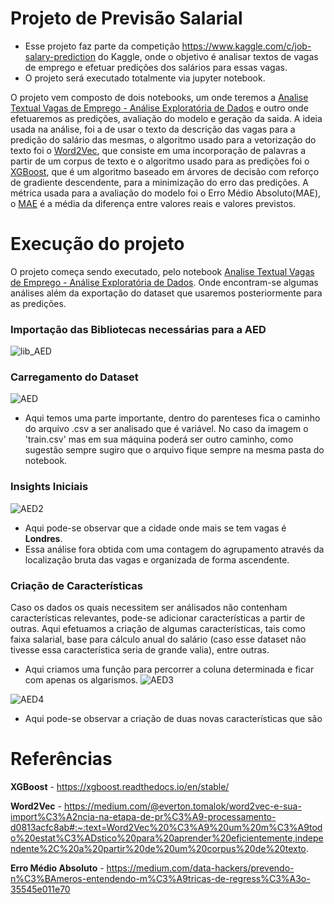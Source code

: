 # Projeto de Previsão Salarial

* Esse projeto faz parte da competição https://www.kaggle.com/c/job-salary-prediction do Kaggle, onde o objetivo é analisar textos de vagas de emprego e efetuar predições dos salários para essas vagas.
* O projeto será executado totalmente via jupyter notebook.

O projeto vem composto de dois notebooks, um onde teremos a [Analise Textual Vagas de Emprego - Análise Exploratória de Dados](/PredictSalary_RegressionProblemExample_AED.ipynb) e outro onde efetuaremos as predições, avaliação do modelo e geração da saida.
A ideia usada na análise, foi a de usar o texto da descrição das vagas para a predição do salário das mesmas, o algoritmo usado para a vetorização do texto foi o [Word2Vec](https://medium.com/@everton.tomalok/word2vec-e-sua-import%C3%A2ncia-na-etapa-de-pr%C3%A9-processamento-d0813acfc8ab#:~:text=Word2Vec%20%C3%A9%20um%20m%C3%A9todo%20estat%C3%ADstico%20para%20aprender%20eficientemente,independente%2C%20a%20partir%20de%20um%20corpus%20de%20texto.), que consiste em uma incorporação de palavras a partir de um corpus de texto e o algoritmo usado para as predições foi o [XGBoost](https://xgboost.readthedocs.io/en/stable/), que é um algoritmo baseado em árvores de decisão com reforço de gradiente descendente, para a minimização do erro das predições.
A métrica usada para a avaliação do modelo foi o Erro Médio Absoluto(MAE), o [MAE](https://medium.com/data-hackers/prevendo-n%C3%BAmeros-entendendo-m%C3%A9tricas-de-regress%C3%A3o-35545e011e70) é a média da diferença entre valores reais e valores previstos.


# Execução do projeto 

O projeto começa sendo executado, pelo notebook [Analise Textual Vagas de Emprego - Análise Exploratória de Dados](/PredictSalary_RegressionProblemExample_AED.ipynb). Onde encontram-se algumas análises além da exportação do dataset que usaremos posteriormente para as predições.

### Importação das Bibliotecas necessárias para a AED

![lib_AED](https://user-images.githubusercontent.com/61605612/148662577-9156b474-5359-4688-8f67-ae89e2fe0ca9.jpg)

### Carregamento do Dataset

![AED](https://user-images.githubusercontent.com/61605612/148663831-6240b0d9-c7d7-434e-80c0-8eb2ac08fd9a.jpg)
* Aqui temos uma parte importante, dentro do parenteses fica o caminho do arquivo .csv a ser analisado que é variável. No caso da imagem o 'train.csv' mas em sua máquina poderá ser outro caminho, como sugestão sempre sugiro que o arquivo fique sempre na mesma pasta do notebook.

### Insights Iniciais

![AED2](https://user-images.githubusercontent.com/61605612/148663971-d9622199-c9ad-459f-b801-4dc0b98f0ac3.jpg)
* Aqui pode-se observar que a cidade onde mais se tem vagas é **Londres**. 
* Essa análise fora obtida com uma contagem do agrupamento através da localização bruta das vagas e organizada de forma ascendente.

### Criação de Características

Caso os dados os quais necessitem ser análisados não contenham características relevantes, pode-se adicionar características a partir de outras. Aqui efetuamos a criação de algumas características, tais como faixa salarial, base para cálculo anual do salário (caso esse dataset não tivesse essa característica seria de grande valia), entre outras.

* Aqui criamos uma função para percorrer a coluna determinada e ficar com apenas os algarismos.
![AED3](https://user-images.githubusercontent.com/61605612/148664222-23e1dc0d-2cbe-49c8-a986-0e80ccdd09b6.jpg)

![AED4](https://user-images.githubusercontent.com/61605612/148664247-07b39f24-e6f5-44de-9fdb-ec7d77353f2e.jpg)

* Aqui pode-se observar a criação de duas novas características que são 


# Referências 

**XGBoost** - https://xgboost.readthedocs.io/en/stable/

**Word2Vec** - https://medium.com/@everton.tomalok/word2vec-e-sua-import%C3%A2ncia-na-etapa-de-pr%C3%A9-processamento-d0813acfc8ab#:~:text=Word2Vec%20%C3%A9%20um%20m%C3%A9todo%20estat%C3%ADstico%20para%20aprender%20eficientemente,independente%2C%20a%20partir%20de%20um%20corpus%20de%20texto.

**Erro Médio Absoluto** - https://medium.com/data-hackers/prevendo-n%C3%BAmeros-entendendo-m%C3%A9tricas-de-regress%C3%A3o-35545e011e70
